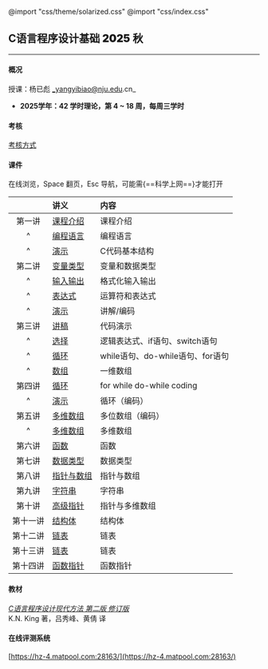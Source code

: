 @import "css/theme/solarized.css"
@import "css/index.css"

## C语言程序设计基础 <span style="font-weight:900">2025</span> 秋

---

#### 概况

授课：杨已彪 _yangyibiao@nju.edu.cn_

- **2025学年：42 学时理论，第 4 ~ 18 周，每周三学时**


<div class="top-2"></div>

#### 考核

[考核方式](http://docs.cpl.icu/#/hw)

#### 课件

在线浏览，Space 翻页，Esc 导航，可能需{==科学上网==}才能打开

<div class="threelines outline head-highlight">

|        |              讲义                | 内容                           |
| :----: | :--                             | :--                            |
| 第一讲  | [课程介绍](slides/0-intro/0-0-intro.html)           |     课程介绍   |
|   ^    | [编程语言](slides/0-intro/0-1-clang.html)        | 编程语言                    |
|   ^    | [演示](slides/0-intro/0-2-hello.html)        | C代码基本结构                    |
| 第二讲  | [变量类型](slides/1-types-io/1-1-variables.html)  | 变量和数据类型                    |
|   ^    | [输入输出](slides/1-types-io/1-2-io.html)  | 格式化输入输出                    |
|   ^    | [表达式](slides/1-types-io/1-3-expr.html)          | 运算符和表达式                |
|   ^    | [演示](slides/1-types-io/1-4-coding.html)          | 讲解/编码                |
| 第三讲  | [讲稿](slides/2-if-for-array/2-4-coding.html)     | 代码演示  |
|   ^    | [选择](slides/2-if-for-array/2-1-if.html)        | 逻辑表达式、if语句、switch语句    |
|   ^    | [循环](slides/2-if-for-array/2-2-loops.html)           | while语句、do-while语句、for语句 |
|   ^    | [数组](slides/2-if-for-array/2-3-arrays.html)           | 一维数组  |
| 第四讲  | [循环](slides/3-for-a-while/3-1-loops.html)        | for while do-while coding    |
|   ^    | [演示](slides/3-for-a-while/3-2-coding.html)        | 循环（编码）    |
| 第五讲  | [多维数组](slides/4-loops/4-2-coding.html)       | 多位数组（编码） |
|   ^  | [多维数组](slides/4-loops/4-1-marrays.html)       | 多维数组 |
| 第六讲  | [函数](slides/5-functions/5-1-functions.html)       | 函数 |
| 第七讲  | [数据类型](slides/6-data-types/6-1-data-types.html)       | 数据类型 |
| 第八讲  | [指针与数组](slides/7-pointers-and-arrarys/7-pointer-array.html)       | 指针与数组 |
| 第九讲  | [字符串](slides/8-pointers-and-c-strings/8-pointers-c-strings.html)            | 字符串 |
| 第十讲  | [高级指针](slides/9-double-pointers/9-double-pointers.html)            | 指针与多维数组 |
| 第十一讲  | [结构体](slides/10-function-pointers/10-struct.html)            | 结构体 |
| 第十二讲  | [链表](slides/11-struct/11-linkedlist.html)            | 链表 |
| 第十三讲  | [链表](slides/12-linked-lists/12-linkedlist.html)            | 链表 |
| 第十四讲  | [函数指针](slides/13-recursion/13-function-pointers.html)            | 函数指针 |

</div>

#### 教材

[_C语言程序设计现代方法 第二版 修订版_](book/C语言程序设计现代方法-第二版.pdf) <br>K.N. King 著，吕秀峰、黄倩 译

#### 在线评测系统

[https://hz-4.matpool.com:28163/](https://hz-4.matpool.com:28163/)


<!-- #### 答疑相关

1. [如何提问](slides/smartquestion.html)
2. [共性问题](slides/commonquestion.html) -->

<!-- #### 答疑安排

[https://docs.cpl.icu/#/qa](https://docs.cpl.icu/#/qa) -->


